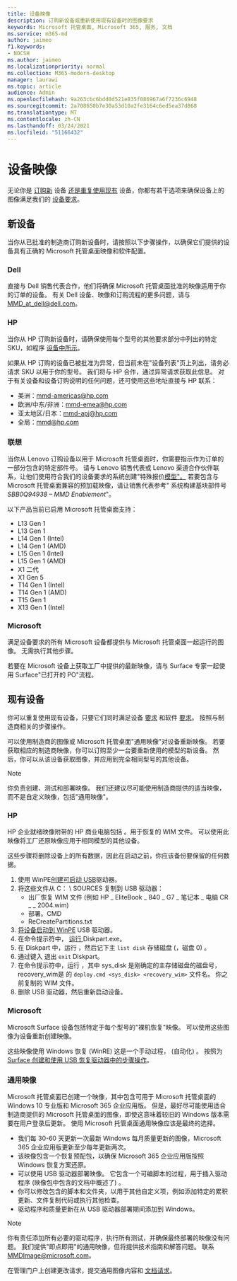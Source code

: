 ```yaml
---
title: 设备映像
description: 订购新设备或重新使用现有设备时的图像要求
keywords: Microsoft 托管桌面, Microsoft 365, 服务, 文档
ms.service: m365-md
author: jaimeo
f1.keywords:
- NOCSH
ms.author: jaimeo
ms.localizationpriority: normal
ms.collection: M365-modern-desktop
manager: laurawi
ms.topic: article
audience: Admin
ms.openlocfilehash: 9a263cbc6bdd0d521e835f086967a6f7236c6948
ms.sourcegitcommit: 2a708650b7e30a53d10a2fe3164c6ed5ea37d868
ms.translationtype: MT
ms.contentlocale: zh-CN
ms.lasthandoff: 03/24/2021
ms.locfileid: "51166432"
---
```

# <a name="device-images"></a>设备映像


无论你是 [订购新](#new-devices) 设备 [还是重复使用现有](#existing-devices) 设备，你都有若干选项来确保设备上的图像满足我们的 [设备要求](device-requirements.md#check-hardware-requirements)。

## <a name="new-devices"></a>新设备
当你从已批准的制造商订购新设备[](device-requirements.md#minimum-requirements)时，请按照以下步骤操作，以确保它们提供的设备具有正确的 Microsoft 托管桌面映像和软件配置。

### <a name="dell"></a>Dell
直接与 Dell 销售代表合作，他们将确保 Microsoft 托管桌面批准的映像适用于你的订单的设备。 有关 Dell 设备、映像和订购流程的更多问题，请与 MMD_at_dell@dell.com。

### <a name="hp"></a>HP 
当你从 HP 订购新设备时，请确保使用每个型号的其他要求部分中列出的特定 SKU，如程序 [设备中所示](device-list.md#hp)。

如果从 HP 订购的设备已被批准为异常，但当前未[](customizing.md)在"设备列表"页上列出，请务必请求 SKU 以用于你的型号。 我们将与 HP 合作，通过异常请求获取此信息。 对于有关设备和设备订购说明的任何问题，还可使用这些地址直接与 HP 联系：
 
- 美洲：mmd-americas@hp.com
- 欧洲/中东/非洲：mmd-emea@hp.com
- 亚太地区/日本：mmd-apj@hp.com
- 全局：mmd@hp.com

### <a name="lenovo"></a>联想
当你从 Lenovo 订购设备以用于 Microsoft 托管桌面时，你需要指示作为订单的一部分包含的特定部件号。 请与 Lenovo 销售代表或 Lenovo 渠道合作伙伴联系，让他们使用符合我们的设备要求的系统创建"特殊报价[模型"。](device-requirements.md#minimum-requirements) 若要包含与 Microsoft 托管桌面兼容的预加载映像，请让销售代表参考" 系统构建基块部件号 *SBB0Q94938 – MMD Enablement*"。

以下产品当前已启用 Microsoft 托管桌面支持：

- L13 Gen 1
- L13 Gen 1
- L14 Gen 1 (Intel) 
- L14 Gen 1 (AMD) 
- L15 Gen 1 (Intel) 
- L15 Gen 1 (AMD) 
- X1 二代
- X1 Gen 5
- T14 Gen 1 (Intel) 
- T14 Gen 1 (AMD) 
- T15 Gen 1
- X13 Gen 1 (Intel) 


### <a name="microsoft"></a>Microsoft
满足设备要求的所有 Microsoft 设备都提供与 Microsoft 托管桌面一起运行的图像。 无需执行其他步骤。

若要在 Microsoft 设备上获取工厂中提供的最新映像，请与 Surface 专家一起使用 Surface"已打开的 PO"流程。

## <a name="existing-devices"></a>现有设备

你可以重复使用现有设备，只要它们同时满足设备  [要求](device-requirements.md#minimum-requirements) 和软件 [要求](device-requirements.md#installed-software)。 按照与制造商相关的步骤操作。

可以使用制造商的图像或 Microsoft 托管桌面"通用映像"对设备重新映像。 若要获取相应的制造商映像，你可以订购至少一台要重新[](#new-devices)使用的模型的新设备。 然后，你可以从该设备获取图像，并应用到完全相同型号的其他设备。

> [!NOTE]
> 你负责创建、测试和部署映像。 我们还建议尽可能使用制造商提供的适当映像，而不是自定义映像，包括"通用映像"。

### <a name="hp"></a>HP

HP 企业就绪映像附带的 HP 商业电脑包括 。用于恢复的 WIM 文件。 可以使用此映像将工厂还原映像应用于相同模型的其他设备。

这些步骤将删除设备上的所有数据，因此在启动之前，你应该备份要保留的任何数据。

1. 使用 WinPE[创建可启动 USB](https://docs.microsoft.com/windows-hardware/manufacture/desktop/winpe-create-usb-bootable-drive)驱动器。
2. 将这些文件从 C： \\ SOURCES 复制到 USB 驱动器：
    - 出厂恢复 WIM 文件 (例如 HP \_ EliteBook \_ 840 \_ G7 \_ 笔记本 \_ 电脑 CR \_ \_ 2004.wim) 
    - 部署。CMD
    - ReCreatePartitions.txt
3. [将设备启动到 WinPE](https://store.hp.com/us/en/tech-takes/how-to-boot-from-usb-drive-on-windows-10-pcs) USB 驱动器。
4. 在命令提示符中， [ 运行 ](https://docs.microsoft.com/windows-server/administration/windows-commands/diskpart#additional-references)Diskpart.exe。
5. 在 Diskpart 中，运行 ，然后记下主 `list disk` 存储磁盘 (，磁盘 0) 。
6. 通过键入 退出 `exit` Diskpart。
7. 在命令提示符中，运行 ，其中 sys_disk 是刚确定的主存储磁盘的磁盘号，recovery_wim是 的 `deploy.cmd <sys_disk> <recovery_wim>` 文件名。  你之前复制的 WIM 文件。
8. 删除 USB 驱动器，然后重新启动设备。

### <a name="microsoft"></a>Microsoft 

Microsoft Surface 设备包括特定于每个型号的[](https://support.microsoft.com/en-us/surfacerecoveryimage)"裸机恢复"映像。 可以使用这些图像为设备重新创建映像。

这些映像使用 Windows 恢复 (WinRE) 这是一个手动过程， (自动化) 。 按照为 [Surface 创建和使用 USB 恢复驱动器中的步骤操作](https://support.microsoft.com/surface/creating-and-using-a-usb-recovery-drive-for-surface-677852e2-ed34-45cb-40ef-398fc7d62c07)。


### <a name="universal-image"></a>通用映像
Microsoft 托管桌面已创建一个映像，其中包含可用于 Microsoft 托管桌面的 Windows 10 专业版和 Microsoft 365 企业应用版。 但是，最好尽可能使用适合制造商提供的 Microsoft 托管桌面的图像，即使这意味着较旧的 Windows 版本需要在用户登录后更新。 使用 Microsoft 托管桌面通用映像应该是最终的选择。

- 我们每 30-60 天更新一次最新 Windows 每月质量更新的图像，Microsoft 365 企业应用版更新至少每年更新两次。
- 该映像包含一个恢复预配包，以确保 Microsoft 365 企业应用版按照 Windows 恢复方案还原。
- 可以使用 USB 驱动器部署映像。 它包含一个可编脚本的过程，用于插入驱动程序 (映像包中包含的文档中概述了) 。
- 你可以修改包含的脚本和文件夹，以用于其他自定义项，例如添加特定的累积更新、文件复制代码或执行其他检查。
- 驱动程序和质量更新在从 USB 驱动器部署期间添加到 Windows。

> [!NOTE]
> 你有责任添加所有必要的驱动程序，执行所有测试，并确保最终部署的映像没有问题。 我们提供"即点即用"的通用映像，但将提供技术指南和解答问题。 联系 MMDImage@microsoft.com。

在管理门户上创建更改请求，提交通用图像内容和 [文档请求](../get-started/access-admin-portal.md)。


